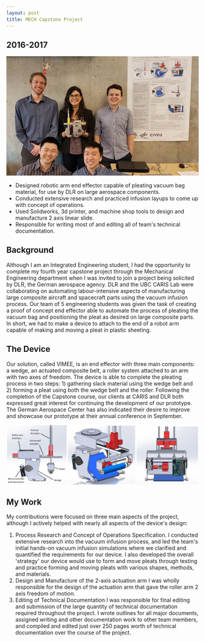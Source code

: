 ```yaml
---
layout: post
title: MECH Capstone Project
---
```


## 2016-2017
![](/images/VIMEE/team_pic.png "VIMEE Team Pic")
* Designed robotic arm end effector capable of pleating vacuum bag material, for use by DLR on large aerospace components.
* Conducted extensive research and practiced infusion layups to come up with concept of operations.
* Used Solidworks, 3d printer, and machine shop tools to design and manufacture 2 axis linear slide.
* Responsible for writing most of and editing all of team's technical documentation. 
<!--more-->
## Background
Although I am an Integrated Engineering student, I had the opportunity to complete my fourth year capstone project through the Mechanical Engineering department when I was invited to join a project being solicited by DLR, the German aerospace agency. DLR and the UBC CARIS Lab were collaborating on automating labour-intensive aspects of manufacturing large composite aircraft and spacecraft parts using the vacuum infusion process. Our team of 5 engineering students was given the task of creating a proof of concept end effector able to automate the process of pleating the vacuum bag and positioning the pleat as desired on large composite parts. In short, we had to make a device to attach to the end of a robot arm capable of making and moving a pleat in plastic sheeting. 

## The Device
Our solution, called VIMEE, is an end effector with three main components: a wedge, an actuated composite belt, a roller system attached to an arm with two axes of freedom. The device is able to complete the pleating process in two steps: 1) gathering slack material using the wedge belt and 2) forming a pleat using both the wedge belt and the roller. Following the completion of the Capstone course, our clients at CARIS and DLR both expressed great interest for continuing the development of our prototype. The German Aerospace Center has also indicated their desire to improve and showcase our prototype at their annual conference in September. 


![Render of VIMEE](/images/VIMEE/Render_three.png "Render of VIMEE")

## My Work
My contributions were focused on three main aspects of the project, although I actively helped with nearly all aspects of the device's design:
1. Process Research and Concept of Operations Specification.
I conducted extensive research into the vacuum infusion process, and led the team's initial hands-on vacuum infusion simulations where we clarified and quantified the requirements for our device. I also developed the overall 'strategy' our device would use to form and move pleats through testing and practice forming and moving pleats with various shapes, methods, and materials. 
2. Design and Manufacture of the 2-axis actuation arm
I was wholly responsible for the design of the actuation arm that gave the roller arm 2 axis freedom of motion. 
3. Editing of Technical Documentation
I was responsible for final editing and submission of the large quantity of technical documentation required throughout the project. I wrote outlines for all major documents, assigned writing and other documentation work to other team members, and compiled and edited just over 250 pages worth of technical documentation over the course of the project. 
